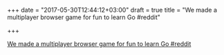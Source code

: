 +++
date = "2017-05-30T12:44:12+03:00"
draft = true
title = "We made a multiplayer browser game for fun to learn Go  #reddit"

+++

<p><a href="https://t.co/Wn8ryWNDX4">We made a multiplayer browser game for fun to learn Go  #reddit</a></p>